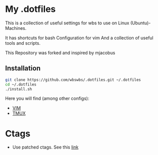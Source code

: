 # My .dotfiles

This is a collection of useful settings for wbs to use on Linux (Ubuntu)-Machines.

It has shortcuts for bash
Configuration for vim 
And a collection of useful tools and scripts.

This Repository was forked and inspired by mjacobus

Installation
-------------

```bash
git clone https://github.com/wbswbs/.dotfiles.git ~/.dotfiles
cd ~/.dotfiles
./install.sh
```
Here you will find (among other configs):

- [VIM](vim/README.md)
- [TMUX](tmux/README.md)

# Ctags

- Use patched ctags. See this [link](https://github.com/shawncplus/phpcomplete.vim/wiki/Patched-ctags)
